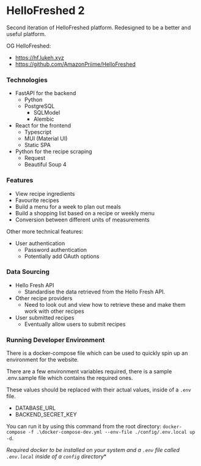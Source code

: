# HelloFreshed 2

Second iteration of HelloFreshed platform. Redesigned to be a better and useful platform.

OG HelloFreshed:

* https://hf.lukeh.xyz
* https://github.com/AmazonPriime/HelloFreshed

### Technologies

* FastAPI for the backend
  * Python
  * PostgreSQL
    * SQLModel
    * Alembic 
* React for the frontend
  * Typescript
  * MUI (Material UI)
  * Static SPA
* Python for the recipe scraping
  * Request
  * Beautiful Soup 4

### Features

* View recipe ingredients
* Favourite recipes
* Build a menu for a week to plan out meals
* Build a shopping list based on a recipe or weekly menu
* Conversion between different units of measurements

Other more technical features:

* User authentication
  * Password authentication
  * Potentially add OAuth options

### Data Sourcing

* Hello Fresh API
  * Standardise the data retrieved from the Hello Fresh API.
* Other recipe providers
  * Need to look out and view how to retrieve these and make them work with other recipes
* User submitted recipes
  * Eventually allow users to submit recipes

### Running Developer Environment

There is a docker-compose file which can be used to quickly spin up an environment for the website.

There are a few environment variables required, there is a sample .env.sample file which contains the required ones.

These values should be replaced with their actual values, inside of a `.env` file.

* DATABASE_URL
* BACKEND_SECRET_KEY

You can run it by using this command from the root directory: `docker-compose -f .\docker-compose-dev.yml --env-file ./config/.env.local up -d`.

*Required docker to be installed on your system and a `.env` file called `.env.local` inside of a `config` directory**